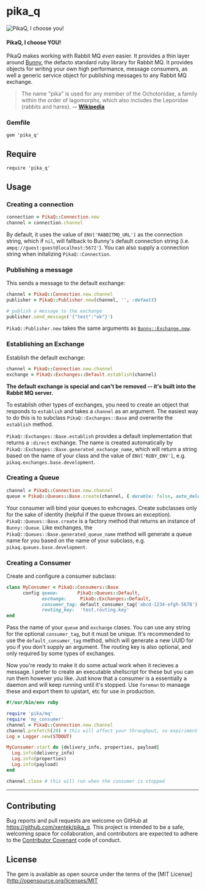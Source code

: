 # pika_q

![PikaQ, I choose you!](http://xentek-images.s3.amazonaws.com/pikachu-and-ash.png "PikaQ, I choose you!")

#### __PikaQ, I choose YOU!__

PikaQ makes working with Rabbit MQ _even_ easier. It provides a thin layer around [Bunny](http://rubybunny.info), the defacto standard ruby library for Rabbit MQ. It provides objects for writing your own high performance, message consumers, as well a generic service object for publishing messages to any Rabbit MQ exchange.

> The name "pika" is used for any member of the Ochotonidae, a family within the order of lagomorphs, which also includes the Leporidae (rabbits and hares).
> __-- [Wikipedia](https://en.wikipedia.org/wiki/Pika)__

### Gemfile

    gem 'pika_q'

## Require

    require 'pika_q'

## Usage

### Creating a connection

```ruby
connection = PikaQ::Connection.new
channel = connection.channel
```

By default, it uses the value of `ENV['RABBITMQ_URL']` as the connection string, which if `nil`, will fallback to Bunny's default connection string (i.e. `ampq://guest:guest@localhost:5672'`). You can also supply a connection string when initalizing `PikaQ::Connection`.

### Publishing a message

This sends a message to the default exchange:

```ruby
channel = PikaQ::Connection.new.channel
publisher = PikaQ::Publisher.new(channel, '', :default)

# publish a message to the exchange
publisher.send_message('{"test":"ok"}')
```

`PikaQ::Publisher.new` takes the same arguments as [`Bunny::Exchange.new`](http://reference.rubybunny.info/Bunny/Exchange.html#initialize-instance_method).

### Establishing an Exchange

Establish the default exchange:

```ruby
channel = PikaQ::Connection.new.channel
exchange = PikaQ::Exchanges::Default.establish(channel)
```

__The default exchange is special and can't be removed -- it's built into the Rabbit MQ server.__

To establish other types of exchanges, you need to create an object that responds to `establish` and takes a `channel` as an argument. The easiest way to do this is to subclass `PikaQ::Exchanges::Base` and overwrite the `establish` method.

`PikaQ::Exchanges::Base.establish` provides a default implementation that returns a `:direct` exchange. The name is created automatically by `PikaQ::Exchanges::Base.generated_exchange_name`, which will return a string based on the name of your class and the value of `ENV['RUBY_ENV']`, e.g. `pikaq.exchanges.base.development`.

### Creating a Queue

```ruby
channel = PikaQ::Connection.new.channel
queue = PikaQ::Queues::Base.create(channel, { durable: false, auto_delete: false, exclusive: false })
```

Your consumer will bind your queues to exhcnages. Create subclasses only for the sake of identity (helpful if the queue throws an exception). `PikaQ::Queues::Base.create` is a factory method that returns an instance of `Bunny::Queue`. Like exchanges, the `PikaQ::Queues::Base.generated_queue_name` method will generate a queue name for you based on the name of your subclass, e.g. `pikaq.queues.base.development`.

### Creating a Consumer

Create and configure a consumer subclass:

```ruby
class MyConsumer < PikaQ::Consumers::Base
      config queue:       PikaQ::Queues::Default,
             exchange:     PikaQ::Exchanges::Default,
             consumer_tag: default_consumer_tag('abcd-1234-efgh-5678'),
             routing_key:  'test.routing.key'
end
```

Pass the name of your `queue` and `exchange` clases. You can use any string for the optional `consumer_tag`, but it must be unique. It's recommended to use the `default_consumer_tag` method, which will generate a new UUID for you if you don't supply an argument. The routing key is also optional, and only required by some types of exchanges.

Now you're ready to make it do some actual work when it recieves a message. I prefer to create an executable shellscript for these but you can run them however you like. Just know that a consumer is a essentially a daemon and will keep running until it's stopped. Use `foreman` to manaage these and export them to upstart, etc for use in production.

```ruby
#!/usr/bin/env ruby

require 'pika/mq'
require 'my_consumer'
channel = PikaQ::Connection.new.channel
channel.prefetch(20) # this will affect your throughput, so expiriment with what's right for your environment.
Log = Logger.new(STDOUT)

MyConsumer.start do |delivery_info, properties, payload|
  Log.info(delivery_info)
  Log.info(properties)
  Log.info(payload)
end

channel.close # this will run when the consumer is stopped
```

---

## Contributing

Bug reports and pull requests are welcome on GitHub at https://github.com/xentek/pika_q. This project is intended to be a safe, welcoming space for collaboration, and contributors are expected to adhere to the [Contributor Covenant](contributor-covenant.org) code of conduct.


## License

The gem is available as open source under the terms of the [MIT License](http://opensource.org/licenses/MIT
